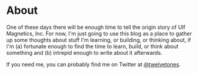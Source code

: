 # About

One of these days there will be enough time to tell the origin story of Ulf Magnetics, Inc. For now, I'm just going to use this blog as a place
to gather up some thoughts about stuff I'm learning, or building, or thinking about, if I'm (a) fortunate enough to find the time to learn, build, or
think about something and (b) intrepid enough to write about it afterwards.

If you need me, you can probably find me on Twitter at [@twelvetones](https://twitter.com/twelvetones).
